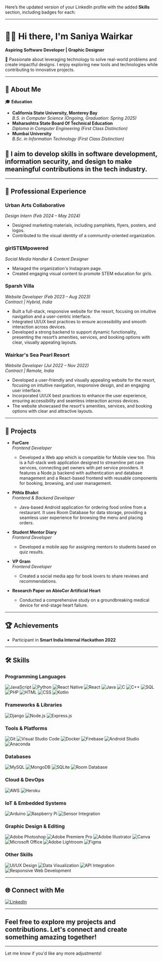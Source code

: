 Here’s the updated version of your LinkedIn profile with the added **Skills** section, including badges for each:

---

# 👩‍💻 Hi there, I'm Saniya Wairkar

**Aspiring Software Developer | Graphic Designer**

🌟 Passionate about leveraging technology to solve real-world problems and create impactful designs. I enjoy exploring new tools and technologies while contributing to innovative projects.

---

## 📜 About Me

🎓 **Education**  
- **California State University, Monterey Bay**  
  *B.S. in Computer Science (Ongoing, Graduation: Spring 2025)*  
- **Maharashtra State Board Of Technical Education**  
  *Diploma in Computer Engineering (First Class Distinction)*  
- **Mumbai University**  
  *B.Sc. in Information Technology (First Class Distinction)*

## 🎯 I aim to develop skills in software development, information security, and design to make meaningful contributions in the tech industry.

---

## 💼 Professional Experience

### **Urban Arts Collaborative**  
*Design Intern (Feb 2024 – May 2024)*  
- Designed marketing materials, including pamphlets, flyers, posters, and logos.  
- Contributed to the visual identity of a community-oriented organization.

### **girlSTEMpowered**  
*Social Media Handler & Content Designer*  
- Managed the organization's Instagram page.  
- Created engaging visual content to promote STEM education for girls.

### **Sparsh Villa**  
*Website Developer (Feb 2023 – Aug 2023)*  
*Contract | Hybrid, India*  
- Built a full-stack, responsive website for the resort, focusing on intuitive navigation and a user-centric interface.  
- Integrated UI/UX best practices to ensure accessibility and smooth interaction across devices.  
- Developed a strong backend to support dynamic functionality, presenting the resort’s amenities, services, and booking options with clear, visually appealing layouts.

### **Wairkar's Sea Pearl Resort**  
*Website Developer (Jul 2022 – Nov 2022)*  
*Contract | Remote, India*  
- Developed a user-friendly and visually appealing website for the resort, focusing on intuitive navigation, responsive design, and an engaging user interface.  
- Incorporated UI/UX best practices to enhance the user experience, ensuring accessibility and seamless interaction across devices.  
- The website showcased the resort's amenities, services, and booking options with clear and attractive layouts.

---

## 🚀 Projects
- **FurCare**  
  *Frontend Developer*  
  - Developed a Web app which is compatible for Mobile view too. This is a full-stack web application designed to streamline pet care services, connecting pet
    owners with pet service providers. It features a Node.js backend with authentication and database management and a
    React-based frontend with reusable components for booking, browsing, and user management.
    
- **Pithla Bhakri**  
  *Frontend & Backend Developer*  
  - Java-based Android application for ordering food online from a restaurant. It uses Room Database for data storage,
    providing a seamless user experience for browsing the menu and placing orders.
    
- **Student Mentor Diary**  
  *Frontend Developer*  
  - Developed a mobile app for assigning mentors to students based on quiz results.  

- **VP Gram**  
  *Frontend Developer*  
  - Created a social media app for book lovers to share reviews and recommendations.

- **Research Paper on AbioCor Artificial Heart**  
  - Conducted a comprehensive study on a groundbreaking medical device for end-stage heart failure.

---

## 🏆 Achievements

- Participant in **Smart India Internal Hackathon 2022**  

---

## 🛠️ Skills

### Programming Languages
![JavaScript](https://img.shields.io/badge/JavaScript-F7DF1E?style=flat&logo=javascript&logoColor=black) ![Python](https://img.shields.io/badge/Python-3776AB?style=flat&logo=python&logoColor=white) ![React Native](https://img.shields.io/badge/React%20Native-20232A?style=flat&logo=react&logoColor=61DAFB) ![React](https://img.shields.io/badge/React-61DAFB?style=flat&logo=react&logoColor=black) ![Java](https://img.shields.io/badge/Java-007396?style=flat&logo=java&logoColor=white) ![C](https://img.shields.io/badge/C-A8B9CC?style=flat&logo=c&logoColor=black) ![C++](https://img.shields.io/badge/C%2B%2B-00599C?style=flat&logo=c%2B%2B&logoColor=white) ![SQL](https://img.shields.io/badge/SQL-4479A1?style=flat&logo=postgresql&logoColor=white) ![PHP](https://img.shields.io/badge/PHP-777BB4?style=flat&logo=php&logoColor=white) ![HTML](https://img.shields.io/badge/HTML5-E34F26?style=flat&logo=html5&logoColor=white) ![CSS](https://img.shields.io/badge/CSS3-1572B6?style=flat&logo=css3&logoColor=white) ![Kotlin](https://img.shields.io/badge/Kotlin-0095D5?style=flat&logo=kotlin&logoColor=white)

### Frameworks & Libraries  
![Django](https://img.shields.io/badge/Django-092D1F?style=flat&logo=django&logoColor=white) ![Node.js](https://img.shields.io/badge/Node.js-339933?style=flat&logo=node.js&logoColor=white) ![Express.js](https://img.shields.io/badge/Express.js-000000?style=flat&logo=express&logoColor=white)

### Tools & Platforms  
![Git](https://img.shields.io/badge/Git-F05032?style=flat&logo=git&logoColor=white) ![Visual Studio Code](https://img.shields.io/badge/Visual%20Studio%20Code-007ACC?style=flat&logo=visualstudiocode&logoColor=white) ![Docker](https://img.shields.io/badge/Docker-2496ED?style=flat&logo=docker&logoColor=white) ![Firebase](https://img.shields.io/badge/Firebase-FFCA28?style=flat&logo=firebase&logoColor=black) ![Android Studio](https://img.shields.io/badge/Android%20Studio-3DDC84?style=flat&logo=androidstudio&logoColor=white) ![Anaconda](https://img.shields.io/badge/Anaconda-44A833?style=flat&logo=anaconda&logoColor=white)

### Databases  
![MySQL](https://img.shields.io/badge/MySQL-4479A1?style=flat&logo=mysql&logoColor=white) ![MongoDB](https://img.shields.io/badge/MongoDB-47A248?style=flat&logo=mongodb&logoColor=white) ![SQLite](https://img.shields.io/badge/SQLite-003B57?style=flat&logo=sqlite&logoColor=white) ![Room Database](https://img.shields.io/badge/Room%20Database-2F2F2F?style=flat&logo=google&logoColor=white)

### Cloud & DevOps  
![AWS](https://img.shields.io/badge/AWS-232F3E?style=flat&logo=amazonaws&logoColor=white) ![Heroku](https://img.shields.io/badge/Heroku-430098?style=flat&logo=heroku&logoColor=white)

### IoT & Embedded Systems  
![Arduino](https://img.shields.io/badge/Arduino-00979D?style=flat&logo=arduino&logoColor=white) ![Raspberry Pi](https://img.shields.io/badge/Raspberry%20Pi-A22846?style=flat&logo=raspberrypi&logoColor=white) ![Sensor Integration](https://img.shields.io/badge/Sensor%20Integration-000000?style=flat&logo=electron&logoColor=white)

### Graphic Design & Editing  
![Adobe Photoshop](https://img.shields.io/badge/Adobe%20Photoshop-31A8FF?style=flat&logo=adobephotoshop&logoColor=white) ![Adobe Premiere Pro](https://img.shields.io/badge/Adobe%20Premiere%20Pro-9999FF?style=flat&logo=adobepremierepro&logoColor=white) ![Adobe Illustrator](https://img.shields.io/badge/Adobe%20Illustrator-FF9A00?style=flat&logo=adobeillustrator&logoColor=white) ![Canva](https://img.shields.io/badge/Canva-00C4CC?style=flat&logo=canva&logoColor=white) ![Microsoft Office](https://img.shields.io/badge/Microsoft%20Office-D83B01?style=flat&logo=microsoft-office&logoColor=white) ![Adobe Lightroom](https://img.shields.io/badge/Adobe%20Lightroom-31A8FF?style=flat&logo=adobelightroom&logoColor=white) ![Figma](https://img.shields.io/badge/Figma-F24E1E?style=flat&logo=figma&logoColor=white)

### Other Skills  
![UI/UX Design](https://img.shields.io/badge/UI%2FUX%20Design-FF61F6?style=flat&logo=figma&logoColor=white) ![Data Visualization](https://img.shields.io/badge/Data%20Visualization-003B57?style=flat&logo=tableau&logoColor=white) ![API Integration](https://img.shields.io/badge/API%20Integration-34B7F1?style=flat&logo=swagger&logoColor=white) ![Responsive Web Development](https://img.shields.io/badge/Responsive%20Web%20Development-007ACC?style=flat&logo=html5&logoColor=white)

---

## 🌐 Connect with Me

[![LinkedIn](https://img.shields.io/badge/-LinkedIn-blue?style=flat&logo=Linkedin&logoColor=white)](https://www.linkedin.com/in/saniya-wairkar-039029246)  

---

## Feel free to explore my projects and contributions. Let's connect and create something amazing together!

---

Let me know if you'd like any more adjustments!

